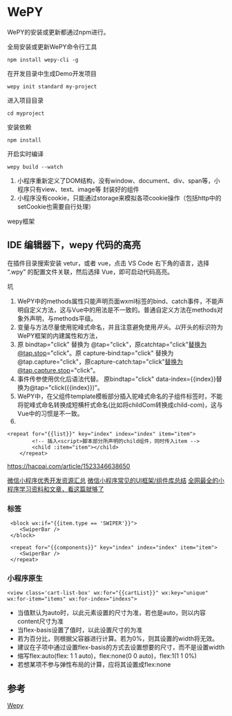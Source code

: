 # WePY


WePY的安装或更新都通过npm进行。

全局安装或更新WePY命令行工具
```
npm install wepy-cli -g
```

在开发目录中生成Demo开发项目
```
wepy init standard my-project
```

进入项目目录
```
cd myproject
```

安装依赖
```
npm install
```

开启实时编译
```
wepy build --watch
```




1. 小程序重新定义了DOM结构，没有window、document、div、span等，小程序只有view、text、image等 封装好的组件
2. 小程序没有cookie，只能通过storage来模拟各项cookie操作（包括http中的setCookie也需要自行处理）

wepy框架

## IDE 编辑器下，wepy 代码的高亮 

在插件目录搜索安装 vetur，或者 vue，点击 VS Code 右下角的语言，选择 “.wpy” 的配置文件关联，然后选择 Vue，即可启动代码高亮。



坑
1. WePY中的methods属性只能声明页面wxml标签的bind、catch事件，不能声明自定义方法，这与Vue中的用法是不一致的。普通自定义方法在methods对象外声明，与methods平级。
2. 变量与方法尽量使用驼峰式命名，并且注意避免使用$开头。 以$开头的标识符为WePY框架的内建属性和方法，
3. 原 bindtap="click" 替换为 @tap="click"，原catchtap="click"替换为@tap.stop="click"。原 capture-bind:tap="click" 替换为 @tap.capture="click"，原capture-catch:tap="click"替换为@tap.capture.stop="click"。
4. 事件传参使用优化后语法代替。 原bindtap="click" data-index={{index}}替换为@tap="click({{index}})"。
5. WePY中，在父组件template模板部分插入驼峰式命名的子组件标签时，不能将驼峰式命名转换成短横杆式命名(比如将childCom转换成child-com)，这与Vue中的习惯是不一致。
6. 
```
<repeat for="{{list}}" key="index" index="index" item="item">
        <!-- 插入<script>脚本部分所声明的child组件，同时传入item -->
        <child :item="item"></child>
    </repeat>
```


https://hacpai.com/article/1523346638650



[微信小程序优秀开发资源汇总](https://juejin.im/entry/5a9dfb9b5188255568683d3c)
[微信小程序常见的UI框架/组件库总结](https://www.jianshu.com/p/429529867818)
[全网最全的小程序学习资料和文章，看这篇就够了](https://www.jianshu.com/p/965aa85debd1)



### 标签
```
 <block wx:if="{{item.type == 'SWIPER'}}">
    <SwiperBar />
 </block>
```

```
 <repeat for="{{components}}" key="index" index="index" item="item">
    <SwiperBar />
 </repeat>
```

### 小程序原生 
```
<view class='cart-list-box' wx:for="{{cartList}}" wx:key="unique" wx:for-item="items" wx:for-index="indexs">
```






* 当值默认为auto时，以此元素设置的尺寸为准，若也是auto，则以内容content尺寸为准
* 当flex-basis设置了值时，以此设置尺寸的为准
* 若为百分比，则根据父容器进行计算。若为0%，则其设置的width将无效。
* 建议在子项中通过设置flex-basis的方式去设置想要的尺寸，而不是设置width
* 缩写flex:auto(flex: 1 1 auto)，flex:none(0 0 auto)，flex:1(1 1 0%)
* 若想某项不参与弹性布局的计算，应将其设置成flex:none

## 参考
[Wepy](https://www.w3cschool.cn/qdwzc/qdwzc-t35y25tu.html)